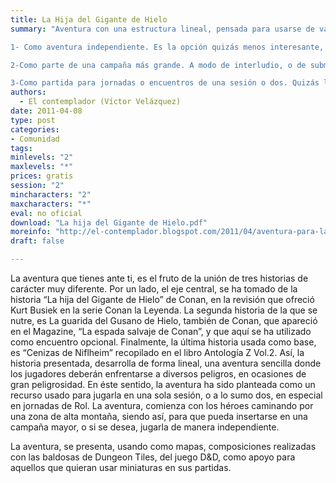 ```yaml
---
title: La Hija del Gigante de Hielo
summary: "Aventura con una estructura lineal, pensada para usarse de varios modos:

1- Como aventura independiente. Es la opción quizás menos interesante, pero se puede jugar así.

2-Como parte de una campaña más grande. A modo de interludio, o de submisión. Interesante como digo, para gente que esté planeando campañas a largo plazo.

3-Como partida para jornadas o encuentros de una sesión o dos. Quizás la elección más acertada, ya que su estructura y desarrollo se ajusta perfectamente a éste tipo de partidas."
authors:
  - El contemplador (Víctor Velázquez)
date: 2011-04-08
type: post
categories:
- Comunidad
tags:
minlevels: "2"
maxlevels: "*"
prices: gratis
session: "2"
mincharacters: "2"
maxcharacters: "*"
eval: no oficial
download: "La hija del Gigante de Hielo.pdf"
moreinfo: "http://el-contemplador.blogspot.com/2011/04/aventura-para-la-marca-del-este-la-hija.html"
draft: false

---
```


La aventura que tienes ante ti, es el fruto de la unión de tres historias de carácter muy diferente. Por un lado, el eje central, se ha tomado de la historia “La hija del Gigante de Hielo” de Conan, en la revisión que ofreció Kurt Busiek en la serie Conan la Leyenda. La segunda historia de la que se nutre, es La guarida del Gusano de Hielo, también de Conan, que apareció en el Magazine, “La espada salvaje de Conan”, y que aquí se ha utilizado como encuentro opcional. Finalmente, la última historia usada como base, es “Cenizas de Niflheim” recopilado en el libro Antología Z Vol.2.
Así, la historia presentada, desarrolla de forma lineal, una aventura sencilla donde los jugadores deberán enfrentarse a diversos peligros, en ocasiones de gran peligrosidad. En éste sentido, la aventura ha sido planteada como un recurso usado para jugarla en una sola sesión, o a lo sumo dos, en especial en jornadas de Rol.
La aventura, comienza con los héroes caminando por una zona de alta montaña, siendo así, para que pueda insertarse en una campaña mayor, o si se desea, jugarla de manera independiente.

La aventura, se presenta, usando como mapas, composiciones realizadas con las baldosas de Dungeon Tiles, del juego D&D, como apoyo para aquellos que quieran usar miniaturas en sus partidas.
